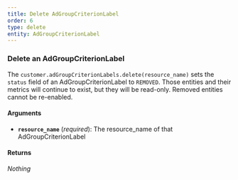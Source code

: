 ```yaml
---
title: Delete AdGroupCriterionLabel
order: 6
type: delete
entity: AdGroupCriterionLabel
---
```


### Delete an AdGroupCriterionLabel

The `customer.adGroupCriterionLabels.delete(resource_name)` sets the `status` field of an AdGroupCriterionLabel to `REMOVED`. Those entities and their metrics will continue to exist, but they will be read-only. Removed entities cannot be re-enabled.

#### Arguments

- **`resource_name`** (_required_): The resource_name of that AdGroupCriterionLabel

#### Returns

_Nothing_
